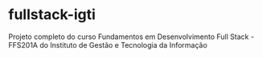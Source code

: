 # fullstack-igti
Projeto completo do curso Fundamentos em Desenvolvimento Full Stack - FFS201A do Instituto de Gestão e Tecnologia da Informação
